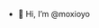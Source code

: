 - 👋 Hi, I’m @moxioyo

<!---
moxioyo/moxioyo is a ✨ special ✨ repository because its `README.md` (this file) appears on your GitHub profile.
You can click the Preview link to take a look at your changes.
--->
